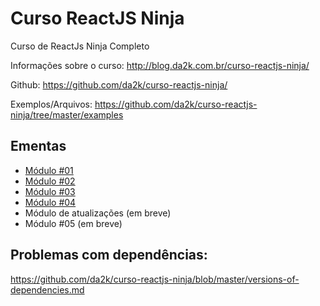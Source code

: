 # Curso ReactJS Ninja
Curso de ReactJs Ninja Completo

Informações sobre o curso: http://blog.da2k.com.br/curso-reactjs-ninja/

Github: https://github.com/da2k/curso-reactjs-ninja/

Exemplos/Arquivos: https://github.com/da2k/curso-reactjs-ninja/tree/master/examples

## Ementas

- [Módulo #01](https://github.com/da2k/curso-reactjs-ninja/blob/master/ementa-modulo-01.md)
- [Módulo #02](https://github.com/da2k/curso-reactjs-ninja/blob/master/ementa-modulo-02.md)
- [Módulo #03](https://github.com/da2k/curso-reactjs-ninja/blob/master/ementa-modulo-03.md)
- [Módulo #04](https://github.com/da2k/curso-reactjs-ninja/blob/master/ementa-modulo-04.md)
- Módulo de atualizações (em breve)
- Módulo #05 (em breve)

## Problemas com dependências:
https://github.com/da2k/curso-reactjs-ninja/blob/master/versions-of-dependencies.md
